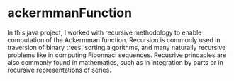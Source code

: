# ackermmanFunction
In this java project, I worked with recursive methodology to enable computation of the Ackermman function. Recursion is commonly used in traversion of binary trees, sorting algorithms, and many naturally recursive problems like in computing Fibonnaci sequences. Recusrive princaples are also commonly found in mathematics, such as in integration by parts or in recursive representations of series. 
